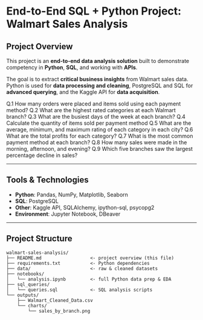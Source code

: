 # End-to-End SQL + Python Project: Walmart Sales Analysis

## Project Overview
This project is an **end-to-end data analysis solution** built to demonstrate competency in **Python**, **SQL**, and working with **APIs**.  

The goal is to extract **critical business insights** from Walmart sales data. Python is used for **data processing and cleaning**, PostgreSQL and SQL for **advanced querying**, and the Kaggle API for **data acquisition**.

Q.1	How many orders were placed and items sold using each payment method?
Q.2	What are the highest rated categories at each Walmart branch?
Q.3	What are the busiest days of the week at each branch?
Q.4	Calculate the quantity of items sold per payment method
Q.5	What are the average, minimum, and maximum rating of each category in each city?
Q.6	What are the total profits for each category?
Q.7	What is the most common payment method at each branch?
Q.8	How many sales were made in the morning, afternoon, and evening?
Q.9	Which five branches saw the largest percentage decline in sales?


---

## Tools & Technologies
- **Python**: Pandas, NumPy, Matplotlib, Seaborn  
- **SQL**: PostgreSQL  
- **Other**: Kaggle API, SQLAlchemy, ipython-sql, psycopg2  
- **Environment**: Jupyter Notebook, DBeaver  

---

## Project Structure
```plaintext
walmart-sales-analysis/
├── README.md                  <- project overview (this file)
├── requirements.txt           <- Python dependencies
├── data/                      <- raw & cleaned datasets
├── notebooks/
│   └── analysis.ipynb         <- full Python data prep & EDA
├── sql_queries/
│   └── queries.sql            <- SQL analysis scripts
└── outputs/
    ├── Walmart_Cleaned_Data.csv
    └── charts/
        └── sales_by_branch.png
